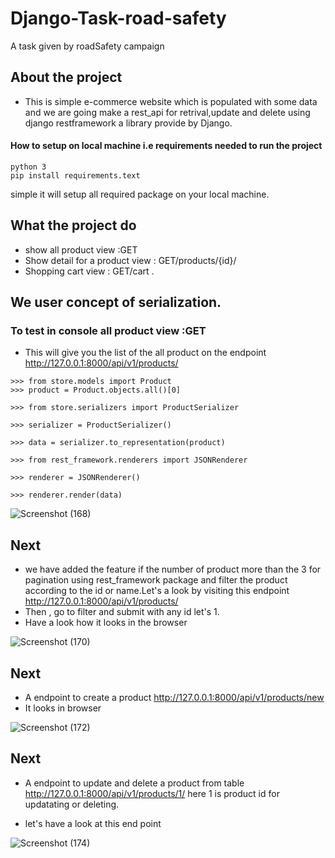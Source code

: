 # Django-Task-road-safety
A task given by roadSafety campaign

## About the project
* This is simple e-commerce website which is populated with some data and we are going make a rest_api for retrival,update and delete
using django restframework a library provide by Django.

#### How to setup on local machine i.e requirements needed to run the project
```
python 3
pip install requirements.text
```
simple it will setup all required package on your local machine.

## What the project do
* show all product view :GET
* Show detail for a product view : GET/products/{id}/
* Shopping cart view : GET/cart .

## We user concept of serialization.

### To test in console all product view :GET 
* This will give you the list of the all product on the endpoint   http://127.0.0.1:8000/api/v1/products/ 
```
>>> from store.models import Product
>>> product = Product.objects.all()[0]

>>> from store.serializers import ProductSerializer

>>> serializer = ProductSerializer()

>>> data = serializer.to_representation(product)

>>> from rest_framework.renderers import JSONRenderer

>>> renderer = JSONRenderer()

>>> renderer.render(data)

```
![Screenshot (168)](https://user-images.githubusercontent.com/34008023/84311628-3d8cf400-ab81-11ea-9a92-de7391bd6462.png)


## Next
* we have added the feature if the number of product more than the 3 for pagination using rest_framework package and filter the product according to the id or name.Let's a look by visiting this endpoint   http://127.0.0.1:8000/api/v1/products/
* Then , go to filter and submit with any id let's 1.
* Have a look how it looks in the browser

![Screenshot (170)](https://user-images.githubusercontent.com/34008023/84312129-14209800-ab82-11ea-8de8-292c72a1522a.png)


## Next
* A endpoint to create a product http://127.0.0.1:8000/api/v1/products/new
* It looks in browser 

![Screenshot (172)](https://user-images.githubusercontent.com/34008023/84312571-c8222300-ab82-11ea-957e-fe067a78d936.png)



## Next
* A endpoint to update and delete a product from table http://127.0.0.1:8000/api/v1/products/1/
here 1 is product id for updatating or deleting.

* let's have a look at this end point

![Screenshot (174)](https://user-images.githubusercontent.com/34008023/84316843-77fa8f00-ab89-11ea-89ce-576bbbd8f4a0.png)





        
